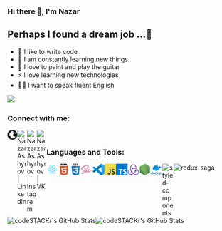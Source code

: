 ### Hi there 👋, I'm Nazar

## Perhaps I found a dream job ...🙂

-   💪 I like to write code
-   🥅 I am constantly learning new things
-   🎉 I love to paint and play the guitar
-   ⚡ I love learning new technologies
-   🤹🏽 I want to speak fluent English

![](https://komarev.com/ghpvc/?username=newqwes&color=green)

### Connect with me:

<a href="https://newqwes.github.io/Ashyrov-Nazar-cv/"><img align="left" alt="webtricks-master.ru" width="22px" src="https://raw.githubusercontent.com/iconic/open-iconic/master/svg/globe.svg" /></a>
<a href="https://www.linkedin.com/in/qwes/"><img align="left" alt="Nazar Ashyrov | LinkedIn" width="22px" src="https://cdn.jsdelivr.net/npm/simple-icons@v3/icons/linkedin.svg" /></a>
<a href="https://www.instagram.com/newnewqwes/"><img align="left" alt="Nazar Ashyrov | Instagram" width="22px" src="https://cdn.jsdelivr.net/npm/simple-icons@v3/icons/instagram.svg" /></a>
<a href="https://vk.com/newqwes"><img align="left" alt="Nazar Ashyrov | VK" width="22px" src="https://cdn.jsdelivr.net/npm/simple-icons@v3/icons/vk.svg" /></a>
<br />

### Languages and Tools:

<img align="left" alt="React" width="26px" src="https://raw.githubusercontent.com/github/explore/80688e429a7d4ef2fca1e82350fe8e3517d3494d/topics/react/react.png" />
<img align="left" alt="HTML5" width="26px" src="https://raw.githubusercontent.com/github/explore/80688e429a7d4ef2fca1e82350fe8e3517d3494d/topics/html/html.png" />
<img align="left" alt="CSS3" width="26px" src="https://raw.githubusercontent.com/github/explore/80688e429a7d4ef2fca1e82350fe8e3517d3494d/topics/css/css.png" />
<img align="left" alt="Sass" width="26px" src="https://raw.githubusercontent.com/github/explore/80688e429a7d4ef2fca1e82350fe8e3517d3494d/topics/sass/sass.png" />
<img align="left" alt="Visual Studio Code" width="26px" src="https://raw.githubusercontent.com/github/explore/80688e429a7d4ef2fca1e82350fe8e3517d3494d/topics/visual-studio-code/visual-studio-code.png" />
<img align="left" alt="JavaScript" width="26px" src="https://raw.githubusercontent.com/github/explore/80688e429a7d4ef2fca1e82350fe8e3517d3494d/topics/javascript/javascript.png" />
<img align="left" alt="TypeScript" width="26px" src="https://raw.githubusercontent.com/github/explore/80688e429a7d4ef2fca1e82350fe8e3517d3494d/topics/typescript/typescript.png" />
<img align="left" alt="Redux" width="26px" src="https://raw.githubusercontent.com/github/explore/80688e429a7d4ef2fca1e82350fe8e3517d3494d/topics/redux/redux.png" />
<img align="left" alt="nodejs" width="26px" src="https://raw.githubusercontent.com/github/explore/80688e429a7d4ef2fca1e82350fe8e3517d3494d/topics/nodejs/nodejs.png" />
<img align="left" alt="Docker" width="26px" src="https://raw.githubusercontent.com/github/explore/80688e429a7d4ef2fca1e82350fe8e3517d3494d/topics/docker/docker.png" />
<img align="left" alt="styled-components" width="26px" src="https://raw.githubusercontent.com/styled-components/brand/master/styled-components.png" />
<img align="left" alt="redux-saga" width="120px" height="26px" src="https://camo.githubusercontent.com/a3d8f5c8cfdb59b64959df4bc92678817e730034ce54c44935d82603d14eb908/68747470733a2f2f72656475782d736167612e6a732e6f72672f696d672f52656475782d536167612d4c6f676f2d4c616e6473636170652e706e67" />

<br />
<br />

   <img align="left" alt="codeSTACKr's GitHub Stats" src="https://github-readme-stats.vercel.app/api/top-langs/?username=newqwes&langs_count=8&layout=compact" />
    <br />
    <br/>
    <img align="left" alt="codeSTACKr's GitHub Stats" src="https://github-readme-stats.vercel.app/api?username=newqwes&show_icons=true" />
